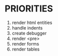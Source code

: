 # PRIORITIES
1. render html entities
2. handle indents
3. create debugger
4. render \<pre\>
5. render forms
6. render tables
